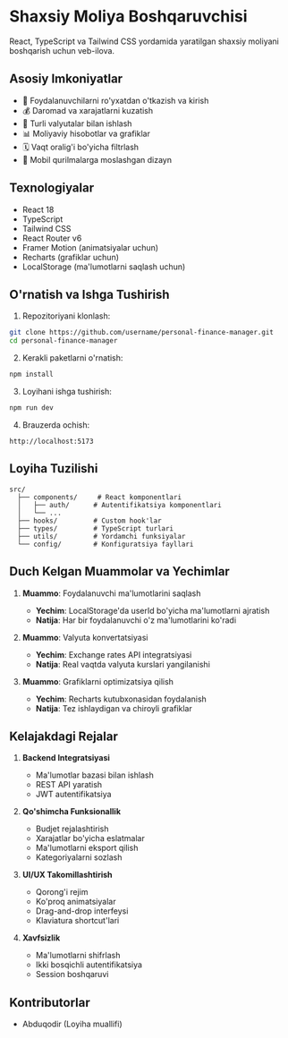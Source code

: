# Shaxsiy Moliya Boshqaruvchisi

React, TypeScript va Tailwind CSS yordamida yaratilgan shaxsiy moliyani boshqarish uchun veb-ilova.

## Asosiy Imkoniyatlar

- 🤵 Foydalanuvchilarni ro'yxatdan o'tkazish va kirish
- 💰 Daromad va xarajatlarni kuzatish
- 🔄 Turli valyutalar bilan ishlash
- 📊 Moliyaviy hisobotlar va grafiklar
- 🗓️ Vaqt oralig'i bo'yicha filtrlash
- 📱 Mobil qurilmalarga moslashgan dizayn

## Texnologiyalar

- React 18
- TypeScript
- Tailwind CSS
- React Router v6
- Framer Motion (animatsiyalar uchun)
- Recharts (grafiklar uchun)
- LocalStorage (ma'lumotlarni saqlash uchun)

## O'rnatish va Ishga Tushirish

1. Repozitoriyani klonlash:

```bash
git clone https://github.com/username/personal-finance-manager.git
cd personal-finance-manager
```

2. Kerakli paketlarni o'rnatish:

```bash
npm install
```

3. Loyihani ishga tushirish:

```bash
npm run dev
```

4. Brauzerda ochish:

```
http://localhost:5173
```

## Loyiha Tuzilishi

```
src/
  ├── components/     # React komponentlari
  │   ├── auth/      # Autentifikatsiya komponentlari
  │   └── ...
  ├── hooks/         # Custom hook'lar
  ├── types/         # TypeScript turlari
  ├── utils/         # Yordamchi funksiyalar
  └── config/        # Konfiguratsiya fayllari
```

## Duch Kelgan Muammolar va Yechimlar

1. **Muammo**: Foydalanuvchi ma'lumotlarini saqlash

   - **Yechim**: LocalStorage'da userId bo'yicha ma'lumotlarni ajratish
   - **Natija**: Har bir foydalanuvchi o'z ma'lumotlarini ko'radi
2. **Muammo**: Valyuta konvertatsiyasi

   - **Yechim**: Exchange rates API integratsiyasi
   - **Natija**: Real vaqtda valyuta kurslari yangilanishi
3. **Muammo**: Grafiklarni optimizatsiya qilish

   - **Yechim**: Recharts kutubxonasidan foydalanish
   - **Natija**: Tez ishlaydigan va chiroyli grafiklar

## Kelajakdagi Rejalar

1. **Backend Integratsiyasi**

   - Ma'lumotlar bazasi bilan ishlash
   - REST API yaratish
   - JWT autentifikatsiya
2. **Qo'shimcha Funksionallik**

   - Budjet rejalashtirish
   - Xarajatlar bo'yicha eslatmalar
   - Ma'lumotlarni eksport qilish
   - Kategoriyalarni sozlash
3. **UI/UX Takomillashtirish**

   - Qorong'i rejim
   - Ko'proq animatsiyalar
   - Drag-and-drop interfeysi
   - Klaviatura shortcut'lari
4. **Xavfsizlik**

   - Ma'lumotlarni shifrlash
   - Ikki bosqichli autentifikatsiya
   - Session boshqaruvi

## Kontributorlar

- Abduqodir (Loyiha muallifi)
